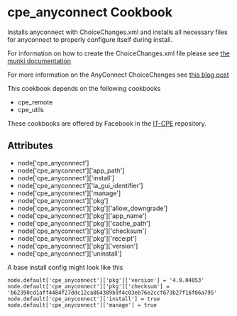 cpe_anyconnect Cookbook
========================
Installs anyconnect with ChoiceChanges.xml and installs all necessary files for anyconnect to properly configure itself during install.

For information on how to create the ChoiceChanges.xml file please see [the munki documentation](https://github.com/munki/munki/wiki/ChoiceChangesXML)

For more information on the AnyConnect ChoiceChanges see [this blog post](https://sneakypockets.wordpress.com/2017/07/26/using-installer-choices-xml-to-modify-anyconnect-and-mcafee-deployments/)

This cookbook depends on the following cookbooks

* cpe_remote
* cpe_utils

These cookbooks are offered by Facebook in the [IT-CPE](https://github.com/facebook/IT-CPE) repository.

Attributes
----------
* node['cpe_anyconnect']
* node['cpe_anyconnect']['app_path']
* node['cpe_anyconnect']['install']
* node['cpe_anyconnect']['la_gui_identifier']
* node['cpe_anyconnect']['manage']
* node['cpe_anyconnect']['pkg']
* node['cpe_anyconnect']['pkg']['allow_downgrade']
* node['cpe_anyconnect']['pkg']['app_name']
* node['cpe_anyconnect']['pkg']['cache_path']
* node['cpe_anyconnect']['pkg']['checksum']
* node['cpe_anyconnect']['pkg']['receipt']
* node['cpe_anyconnect']['pkg']['version']
* node['cpe_anyconnect']['uninstall']

A base install config might look like this
```
node.default['cpe_anyconnect']['pkg']['version'] = '4.9.04053'
node.default['cpe_anyconnect']['pkg']['checksum'] = 'b62390cd1aff4484f27ddc12ca864389b9f4c03eb76e2ccf673b27f16f06a795'
node.default['cpe_anyconnect']['install'] = true
node.default['cpe_anyconnect']['manage'] = true
```
